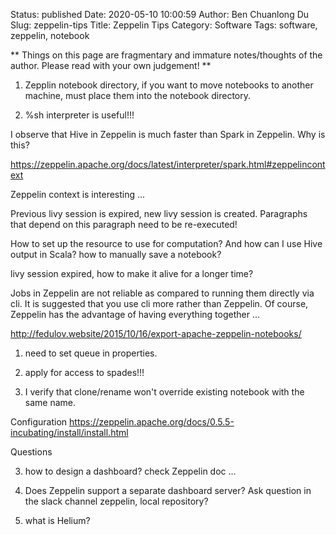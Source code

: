 Status: published
Date: 2020-05-10 10:00:59
Author: Ben Chuanlong Du
Slug: zeppelin-tips
Title: Zeppelin Tips
Category: Software
Tags: software, zeppelin, notebook

**
Things on this page are
fragmentary and immature notes/thoughts of the author.
Please read with your own judgement!
**

1. Zepplin notebook directory,
if you want to move notebooks to another machine,
must place them into the notebook directory.


2. %sh interpreter is useful!!!


I observe that Hive in Zeppelin is much faster than Spark in Zeppelin.
Why is this?


https://zeppelin.apache.org/docs/latest/interpreter/spark.html#zeppelincontext

Zeppelin context is interesting ...

Previous livy session is expired, new livy session is created. Paragraphs that depend on this paragraph need to be re-executed!



How to set up the resource to use for computation?
And how can I use Hive output in Scala?
how to manually save a notebook?

livy session expired, how to make it alive for a longer time?

Jobs in Zeppelin are not reliable as compared to running them directly via cli.
It is suggested that you use cli more rather than Zeppelin.
Of course, Zeppelin has the advantage of having everything together ...


http://fedulov.website/2015/10/16/export-apache-zeppelin-notebooks/



1. need to set queue in properties.

2. apply for access to spades!!!

1. I verify that clone/rename won't override existing notebook with the same name.

Configuration
https://zeppelin.apache.org/docs/0.5.5-incubating/install/install.html


Questions

3. how to design a dashboard? check Zeppelin doc ...
4. Does Zeppelin support a separate dashboard server? Ask question in the slack channel
zeppelin, local repository?


3. what is Helium?
